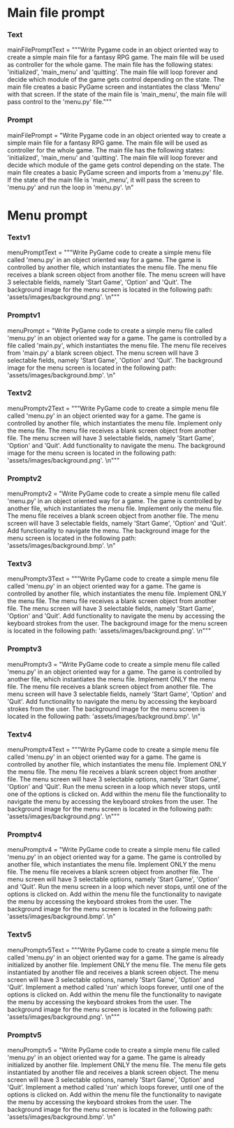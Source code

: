 # Main file prompt

### Text
mainFilePromptText = """Write Pygame code in an object oriented way to create a simple main file for a fantasy RPG game.
The main file will be used as controller for the whole game.
The main file has the following states: 'initialized', 'main_menu' and 'quitting'.
The main file will loop forever and decide which module of the game gets control depending on the state.
The main file creates a basic PyGame screen and instantiates the class 'Menu' with that screen. If the state of the main file is 'main_menu', the main file will pass control to the 'menu.py' file."""

### Prompt

mainFilePrompt = "Write Pygame code in an object oriented way to create a simple main file for a fantasy RPG game. The main file will be used as controller for the whole game. The main file has the following states: 'initialized', 'main_menu' and 'quitting'. The main file will loop forever and decide which module of the game gets control depending on the state. The main file creates a basic PyGame screen and imports from a 'menu.py' file. If the state of the main file is 'main_menu', it will pass the screen to 'menu.py' and run the loop in 'menu.py'. \n"

# Menu prompt

### Textv1
menuPromptText = """Write PyGame code to create a simple menu file called 'menu.py' in an object oriented way for a game.
The game is controlled by another file, which instantiates the menu file.
The menu file receives a blank screen object from another file.
The menu screen will have 3 selectable fields, namely 'Start Game', 'Option' and 'Quit'.
The background image for the menu screen is located in the following path: 'assets/images/background.png'. \n"""

### Promptv1
menuPrompt = "Write PyGame code to create a simple menu file called 'menu.py' in an object oriented way for a game. The game is controlled by a file called 'main.py', which instantiates the menu file. The menu file receives from 'main.py' a blank screen object. The menu screen will have 3 selectable fields, namely 'Start Game', 'Option' and 'Quit'. The background image for the menu screen is located in the following path: 'assets/images/background.bmp'. \n"

### Textv2
menuPromptv2Text = """Write PyGame code to create a simple menu file called 'menu.py' in an object oriented way for a game.
The game is controlled by another file, which instantiates the menu file. Implement only the menu file.
The menu file receives a blank screen object from another file.
The menu screen will have 3 selectable fields, namely 'Start Game', 'Option' and 'Quit'. Add functionality to navigate the menu.
The background image for the menu screen is located in the following path: 'assets/images/background.png'. \n"""

### Promptv2
menuPromptv2 = "Write PyGame code to create a simple menu file called 'menu.py' in an object oriented way for a game. The game is controlled by another file, which instantiates the menu file. Implement only the menu file. The menu file receives a blank screen object from another file. The menu screen will have 3 selectable fields, namely 'Start Game', 'Option' and 'Quit'. Add functionality to navigate the menu. The background image for the menu screen is located in the following path: 'assets/images/background.bmp'. \n"

### Textv3
menuPromptv3Text = """Write PyGame code to create a simple menu file called 'menu.py' in an object oriented way for a game.
The game is controlled by another file, which instantiates the menu file. Implement ONLY the menu file.
The menu file receives a blank screen object from another file.
The menu screen will have 3 selectable fields, namely 'Start Game', 'Option' and 'Quit'. Add functionality to navigate the menu by accessing the keyboard strokes from the user.
The background image for the menu screen is located in the following path: 'assets/images/background.png'. \n"""

### Promptv3
menuPromptv3 = "Write PyGame code to create a simple menu file called 'menu.py' in an object oriented way for a game. The game is controlled by another file, which instantiates the menu file. Implement ONLY the menu file. The menu file receives a blank screen object from another file. The menu screen will have 3 selectable fields, namely 'Start Game', 'Option' and 'Quit'. Add functionality to navigate the menu by accessing the keyboard strokes from the user. The background image for the menu screen is located in the following path: 'assets/images/background.bmp'. \n"

### Textv4
menuPromptv4Text = """Write PyGame code to create a simple menu file called 'menu.py' in an object oriented way for a game.
The game is controlled by another file, which instantiates the menu file. Implement ONLY the menu file.
The menu file receives a blank screen object from another file.
The menu screen will have 3 selectable options, namely 'Start Game', 'Option' and 'Quit'. 
Run the menu screen in a loop which never stops, until one of the options is clicked on.
Add within the menu file the functionality to navigate the menu by accessing the keyboard strokes from the user.
The background image for the menu screen is located in the following path: 'assets/images/background.png'. \n"""

### Promptv4
menuPromptv4 = "Write PyGame code to create a simple menu file called 'menu.py' in an object oriented way for a game. The game is controlled by another file, which instantiates the menu file. Implement ONLY the menu file. The menu file receives a blank screen object from another file. The menu screen will have 3 selectable options, namely 'Start Game', 'Option' and 'Quit'.  Run the menu screen in a loop which never stops, until one of the options is clicked on. Add within the menu file the functionality to navigate the menu by accessing the keyboard strokes from the user. The background image for the menu screen is located in the following path: 'assets/images/background.bmp'. \n"

### Textv5
menuPromptv5Text = """Write PyGame code to create a simple menu file called 'menu.py' in an object oriented way for a game.
The game is already initialized by another file. Implement ONLY the menu file.
The menu file gets instantiated by another file and receives a blank screen object.
The menu screen will have 3 selectable options, namely 'Start Game', 'Option' and 'Quit'. 
Implement a method called 'run' which loops forever, until one of the options is clicked on.
Add within the menu file the functionality to navigate the menu by accessing the keyboard strokes from the user.
The background image for the menu screen is located in the following path: 'assets/images/background.png'. \n"""

### Promptv5
menuPromptv5 = "Write PyGame code to create a simple menu file called 'menu.py' in an object oriented way for a game. The game is already initialized by another file. Implement ONLY the menu file. The menu file gets instantiated by another file and receives a blank screen object. The menu screen will have 3 selectable options, namely 'Start Game', 'Option' and 'Quit'.  Implement a method called 'run' which loops forever, until one of the options is clicked on. Add within the menu file the functionality to navigate the menu by accessing the keyboard strokes from the user. The background image for the menu screen is located in the following path: 'assets/images/background.bmp'. \n"

